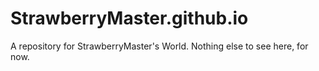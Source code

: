 # StrawberryMaster.github.io
A repository for StrawberryMaster's World. Nothing else to see here, for now.